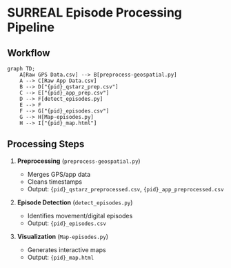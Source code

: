 # SURREAL Episode Processing Pipeline

## Workflow

```mermaid
graph TD;
    A[Raw GPS Data.csv] --> B[preprocess-geospatial.py]
    A --> C[Raw App Data.csv]
    B --> D["{pid}_qstarz_prep.csv"]
    C --> E["{pid}_app_prep.csv"]
    D --> F[detect_episodes.py]
    E --> F
    F --> G["{pid}_episodes.csv"]
    G --> H[Map-episodes.py]
    H --> I["{pid}_map.html"]
```


## Processing Steps
1. **Preprocessing** (`preprocess-geospatial.py`)
   - Merges GPS/app data
   - Cleans timestamps
   - Output: `{pid}_qstarz_preprocessed.csv`, `{pid}_app_preprocessed.csv`

2. **Episode Detection** (`detect_episodes.py`)
   - Identifies movement/digital episodes
   - Output: `{pid}_episodes.csv`

3. **Visualization** (`Map-episodes.py`)
   - Generates interactive maps
   - Output: `{pid}_map.html`